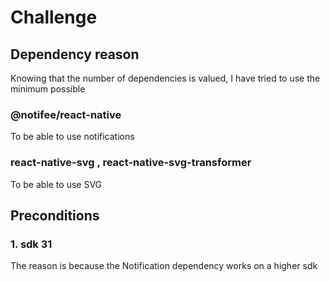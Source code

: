 # Challenge

## Dependency reason

Knowing that the number of dependencies is valued, I have tried to use the minimum possible 

### @notifee/react-native
To be able to use notifications

### react-native-svg , react-native-svg-transformer

To be able to use SVG


## Preconditions

### 1. sdk  31
The reason is because the Notification dependency works on a higher sdk 

